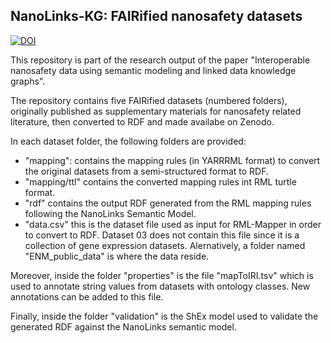 ## NanoLinks-KG: FAIRified nanosafety datasets
[![DOI](https://zenodo.org/badge/865062065.svg)](https://doi.org/10.5281/zenodo.13859954)

This repository is part of the research output of the paper "Interoperable nanosafety data using semantic modeling and linked data knowledge graphs".

The repository contains five FAIRified datasets (numbered folders), originally published as supplementary materials for nanosafety related literature, then converted to RDF and made availabe on Zenodo.


In each dataset folder, the following folders are provided:

- "mapping": contains the mapping rules (in YARRRML format) to convert the original datasets from a semi-structured format to RDF.
- "mapping/ttl" contains the converted mapping rules int RML turtle format.
- "rdf" contains the output RDF generated from the RML mapping rules following the NanoLinks Semantic Model.
- "data.csv" this is the dataset file used as input for RML-Mapper in order to convert to RDF. Dataset 03 does not contain this file since it is a collection of gene expression datasets. Alernatively, a folder named "ENM_public_data" is where the data reside. 

Moreover, inside the folder "properties" is the file "mapToIRI.tsv" which is used to annotate string values from datasets with ontology classes. New annotations can be added to this file.

Finally, inside the folder "validation" is the ShEx model used to validate the generated RDF against the NanoLinks semantic model.

